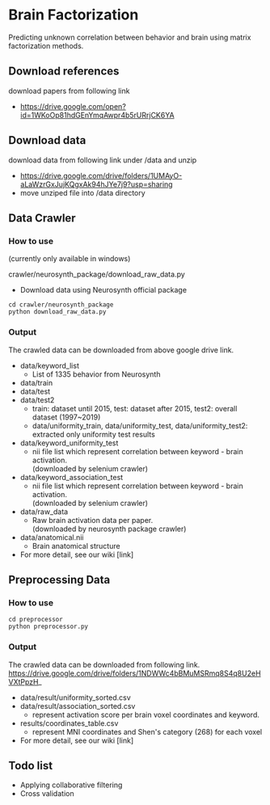 # Brain Factorization
Predicting unknown correlation between behavior and brain using matrix factorization methods.

## Download references
download papers from following link
* https://drive.google.com/open?id=1WKoOp81hdGEnYmqAwpr4b5rURrjCK6YA

## Download data
download data from following link under /data and unzip
* https://drive.google.com/drive/folders/1UMAyO-aLaWzrGxJujKQgxAk94hJYe7j9?usp=sharing
* move unziped file into /data directory

## Data Crawler
### How to use
(currently only available in windows)

crawler/neurosynth_package/download_raw_data.py
  * Download data using Neurosynth official package
```
cd crawler/neurosynth_package
python download_raw_data.py
```

### Output
The crawled data can be downloaded from above google drive link.
* data/keyword_list
  * List of 1335 behavior from Neurosynth
* data/train
* data/test
* data/test2
  * train: dataset until 2015, test: dataset after 2015, test2: overall dataset (1997~2019)
  * data/uniformity_train, data/uniformity_test, data/uniformity_test2: extracted only uniformity test results
* data/keyword_uniformity_test
  * nii file list which represent correlation between keyword - brain activation.  
  (downloaded by selenium crawler)
* data/keyword_association_test
  * nii file list which represent correlation between keyword - brain activation.  
  (downloaded by selenium crawler)
* data/raw_data
  * Raw brain activation data per paper.  
  (downloaded by neurosynth package crawler)
* data/anatomical.nii
  * Brain anatomical structure
* For more detail, see our wiki [link]


## Preprocessing Data
### How to use
```
cd preprocessor
python preprocessor.py
```
### Output
The crawled data can be downloaded from following link.
https://drive.google.com/drive/folders/1NDWWc4bBMuMSRmq8S4q8U2eHVXtPpzH_

* data/result/uniformity_sorted.csv
* data/result/association_sorted.csv
  * represent activation score per brain voxel coordinates and keyword.
* results/coordinates_table.csv
  * represent MNI coordinates and Shen's category (268) for each voxel
* For more detail, see our wiki [link]


## Todo list
- Applying collaborative filtering
- Cross validation
